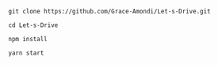 ```git clone https://github.com/Grace-Amondi/Let-s-Drive.git```

```cd Let-s-Drive```

```npm install```

```yarn start```
